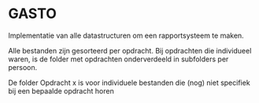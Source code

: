 # GASTO
Implementatie van alle datastructuren om een rapportsysteem te maken.

Alle bestanden zijn gesorteerd per opdracht. Bij opdrachten die individueel waren, is de folder met opdrachten onderverdeeld in subfolders per persoon.

De folder Opdracht x is voor individuele bestanden die (nog) niet specifiek bij een bepaalde opdracht horen

